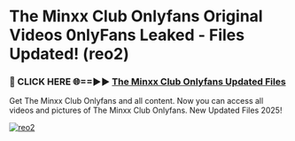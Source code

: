 # The Minxx Club Onlyfans Original Videos 0nlyFans Leaked - Files Updated! (reo2)

<h3>🔴 CLICK HERE 🌐==►► <a href="https://tinyurl.com/ehrbuxhb" rel="nofollow">The Minxx Club Onlyfans Updated Files</a></h3>

Get The Minxx Club Onlyfans and all content. Now you can access all videos and pictures of The Minxx Club Onlyfans. New Updated Files 2025!

[![reo2](https://i.imgur.com/lVYEuWS.gif)](https://tinyurl.com/ehrbuxhb)
